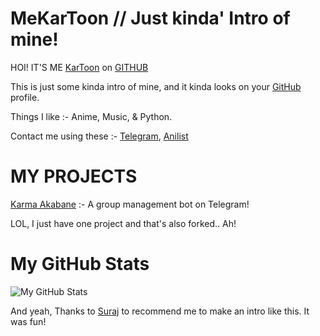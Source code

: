 # MeKarToon // Just kinda' Intro of mine!
HOI! IT'S ME [KarToon](https://t.me/MeKarToon) on [GITHUB](https://github.com)

This is just some kinda intro of mine, and it kinda looks on your [GitHub](github.com) profile.

Things I like :- Anime, Music, & Python.

Contact me using these :- [Telegram](https://t.me/MeKarToon), [Anilist](https://anilist.co/user/MeKarToon)

# MY PROJECTS

[Karma Akabane](www.github.com/IAmKarToon/KarmaRoBot) :- A group management bot on Telegram!

LOL, I just have one project and that's also forked.. Ah!

# My GitHub Stats

![My GitHub Stats](https://github-readme-stats.vercel.app/api?username=IAmKarToon&show_icons=true&theme=tokyonight)

And yeah, Thanks to [Suraj](www.github.com/SurajRaj4542) to recommend me to make an intro like this. It was fun!
